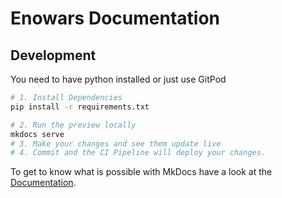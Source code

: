 # Enowars Documentation

## Development

You need to have python installed or just use GitPod
```bash
# 1. Install Dependencies 
pip install -r requirements.txt

# 2. Run the preview locally
mkdocs serve
# 3. Make your changes and see them update live
# 4. Commit and the CI Pipeline will deploy your changes.
``` 

To get to know what is possible with MkDocs have a look at the [Documentation](https://squidfunk.github.io/mkdocs-material/reference/abbreviations/).